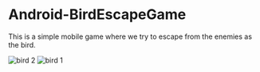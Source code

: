 # Android-BirdEscapeGame
This is a simple mobile game where we try to escape from the enemies as the bird.

![bird 2](https://user-images.githubusercontent.com/58916815/156620324-af18d107-cc5d-4385-88d3-e99054154b8b.png)
![bird 1](https://user-images.githubusercontent.com/58916815/156620328-f3e15a27-c517-4bec-bacc-d1d93011662f.png)
